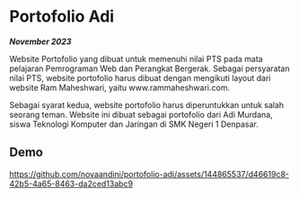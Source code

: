 <h1>Portofolio Adi</h1>
<i><b><p>November 2023</p></b></i>
<p>Website Portofolio yang dibuat untuk memenuhi nilai PTS pada mata pelajaran Pemrograman Web dan Perangkat Bergerak. Sebagai persyaratan nilai PTS, website portofolio harus dibuat dengan mengikuti layout dari website <a src="https://www.rammaheshwari.com/">Ram Maheshwari</a>, yaitu www.rammaheshwari.com.</p>
<p>Sebagai syarat kedua, website portofolio harus diperuntukkan untuk salah seorang teman. Website ini dibuat sebagai portofolio dari Adi Murdana, siswa Teknologi Komputer dan Jaringan di SMK Negeri 1 Denpasar.</p>
<h2>Demo</h2>


https://github.com/novaandini/portofolio-adi/assets/144865537/d46619c8-42b5-4a65-8463-da2ced13abc9

